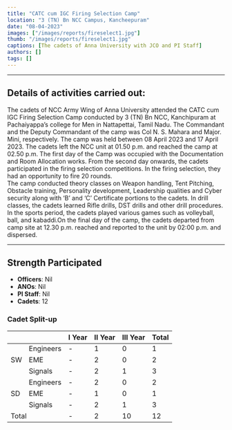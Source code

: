 ```yaml
---
title: "CATC cum IGC Firing Selection Camp"
location: "3 (TN) Bn NCC Campus, Kancheepuram"
date: "08-04-2023"
images: ["/images/reports/fireselect1.jpg"]
thumb: "/images/reports/fireselect1.jpg"
captions: [The cadets of Anna University with JCO and PI Staff]
authors: []
tags: []
---
```


---

## Details of activities carried out:

The cadets of NCC Army Wing of Anna University attended the CATC cum IGC Firing Selection Camp conducted by 3 (TN) Bn NCC, Kanchipuram at Pachaiyappa’s college for Men in Nattapettai, Tamil Nadu. The Commandant and the Deputy Commandant of the camp was Col N. S. Mahara and Major. Mini, respectively. The camp was held between 08 April 2023 and 17 April 2023.
The cadets left the NCC unit at 01.50 p.m. and reached the camp at 02.50 p.m.
The first day of the Camp was occupied with the Documentation and Room Allocation
works. From the second day onwards, the cadets participated in the firing selection
competitions. In the firing selection, they had an opportunity to fire 20 rounds.  
The camp conducted theory classes on Weapon handling, Tent Pitching, Obstacle training, Personality development, Leadership qualities and Cyber security along with ‘B’ and ‘C’ Certificate portions to the cadets. In drill classes, the cadets
learned Rifle drills, DST drills and other drill procedures. In the sports period, the cadets played various games such as volleyball, ball, and kabaddi.On the final day of the camp, the cadets departed from camp site at 12.30 p.m. reached and reported to the unit by 02:00 p.m. and dispersed.

---

## Strength Participated

- **Officers**: Nil
- **ANOs**: Nil
- **PI Staff**: Nil
- **Cadets**: 12

### Cadet Split-up

<table>
    <thead>
        <tr>
            <th></th>
            <th></th>
            <th>I Year</th>
            <th>II Year</th>
            <th>III Year</th>
            <th>Total</th>
        </tr>
    </thead>
    <tbody>
        <tr>
            <td rowspan="4">SW</td>
        </tr>
        <tr>
            <td>Engineers</td>
            <td>-</td>
            <td>1</td>
            <td>0</td>
            <td>1</td>
        </tr>
        <tr>
            <td>EME</td>
            <td>-</td>
            <td>2</td>
            <td>0</td>
            <td>2</td>
        </tr>
        <tr>
            <td>Signals</td>
            <td>-</td>
            <td>2</td>
            <td>1</td>
            <td>3</td>
        </tr>
        <tr>
            <td rowspan="4">SD</td>
        </tr>
        <tr>
            <td>Engineers</td>
            <td>-</td>
            <td>2</td>
            <td>0</td>
            <td>2</td>
        </tr>
        <tr>
            <td>EME</td>
            <td>-</td>
            <td>1</td>
            <td>0</td>
            <td>1</td>
        </tr>
        <tr>
            <td>Signals</td>
            <td>-</td>
            <td>2</td>
            <td>1</td>
            <td>3</td>
        </tr>
        <tr>
            <td colspan="2">Total</td>
            <td>-</td>
            <td>2</td>
            <td>10</td>
            <td>12</td>
        </tr>
        <tr>
        </tr>
    </tbody>
</table>
